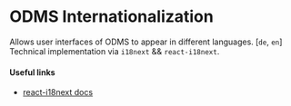 # ODMS Internationalization

Allows user interfaces of ODMS to appear in different languages. [`de`, `en`] Technical implementation via `i18next` && `react-i18next`. 

#### Useful links

 - [react-i18next docs](https://react.i18next.com)

